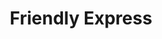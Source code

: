 ---
title: "Friendly Express"
url: /brunswick/friendly-express-us-highway-17-south/
shop: convenience
---